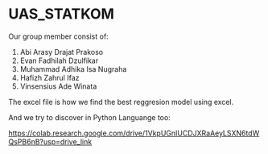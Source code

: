 # UAS_STATKOM

Our group member consist of:

1. Abi Arasy Drajat Prakoso
2. Evan Fadhilah Dzulfikar
3. Muhammad Adhika Isa Nugraha
4. Hafizh Zahrul Ifaz
5. Vinsensius Ade Winata

The excel file is how we find the best reggresion model using excel.

And we try to discover in Python Languange too:

https://colab.research.google.com/drive/1VkpUGnIUCDJXRaAeyLSXN6tdWQsPB6nB?usp=drive_link

